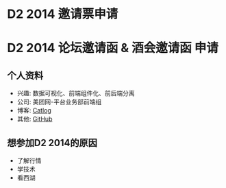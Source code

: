 # D2 2014 邀请票申请
# D2 2014 论坛邀请函 & 酒会邀请函 申请

## 个人资料

- 兴趣: 数据可视化、前端组件化、前后端分离
- 公司: 美团网-平台业务部前端组
- 博客: [Catlog](http://cattail.me)
- 其他: [GitHub](http://github.com/cattail)


## 想参加D2 2014的原因

- 了解行情
- 学技术
- 看西湖
